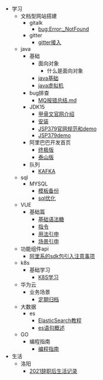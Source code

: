 *  学习
    * <color>文档型网站搭建</color>
        * gitalk
            * [bug:Error:_NotFound](/docs/记录一次gitPage的搭建过程.md)
        * gitter
            * [gitter接入](/docs/gitter接入.md)    
    * java
        * 基础
            * 面向对象
              * 什么是面向对象
            * [java基础](/java/基础-蒋文明笔记.md)
            * [java虚拟机](/java/基础-Java虚拟机第二版.md)
        * bug排查
            * [MQ报错总结.md](/java/MQ报错总结.md)    
        * JDK15
            * [甲骨文官网介绍](/html/jdk15/甲骨文宣布Java15.md)
            * [安装](/html/jdk15/JDK15安装.md)
            * [JSP379官网规范和demo](/html/jdk15/JEP378.md)
            * [JSP379demo](/html/jdk15/JEP378_java测试.md)
        * 阿里巴巴开发首页
            * [终极版](/java/阿里巴巴开发手册终极版.md)
            * [泰山版](/java/阿里编程规范泰山版.md)    
        * 队列
            * [KAFKA](/java/kafka.md)    
    * sql
        * MYSQL
            * [模板备份](/sql/常用sql模板备份.md)
            * [sql优化](/sql/高级MySql_sql优化_司晓杰.md)
    * VUE
        * 基础篇
            * [基础语法糖](/vue/VUE基本语法糖.md)
            * [指令](/vue/VUE指令.md)
            * [用法引申](/vue/VUE取值用法引申.md)
            * [场景引申](/vue/VUE功能场景总结.md)                
    * 功能组件api
        * [阿里系的sdk包引入注意事项](/docs/阿里系的sdk包引入注意事项.md)
    * k8s  
        * 基础学习
            * [K8S学习](/docs/K8S学习link.md)  
    * 华为云
        * 业务场景
            * [定期归档](/docs/华为云归档方案.md)     
    * 大数据
        * es
            * [ElasticSearch教程](/java/ElasticSearch教程.md)  
            * [es语句概述](/java/es搜索等语句总结.md)                     
    * GO
        * 编程指南
            * [编程指南](/java/GO_Web编程.md)  
* 生活
    * 洛阳
        * [2021辞职后生活记录](/life/洛阳博物馆.md)            
                 